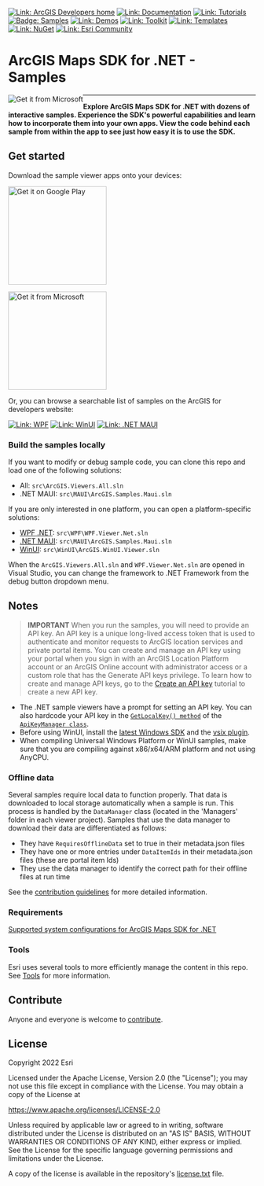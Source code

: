 [![Link: ArcGIS Developers home](https://img.shields.io/badge/ArcGIS%20Developers%20Home-633b9b?style=flat-square)](https://developers.arcgis.com)
[![Link: Documentation](https://img.shields.io/badge/Documentation-633b9b?style=flat-square)](https://developers.arcgis.com/net/)
[![Link: Tutorials](https://img.shields.io/badge/Tutorials-633b9b?style=flat-square)](https://developers.arcgis.com/documentation/mapping-apis-and-services/tutorials/)
[![Badge: Samples](https://img.shields.io/badge/Samples-633b9b?style=flat-square)](https://developers.arcgis.com/net/maui/sample-code/)
[![Link: Demos](https://img.shields.io/badge/Demos-633b9b?style=flat-square)](https://github.com/Esri/arcgis-runtime-demos-dotnet)
[![Link: Toolkit](https://img.shields.io/badge/Toolkit-633b9b?style=flat-square)](https://developers.arcgis.com/net/ui-components/)
[![Link: Templates](https://img.shields.io/badge/Templates-633b9b?style=flat-square&logo=visualstudio&labelColor=gray)](https://marketplace.visualstudio.com/items?itemName=Esri.ArcGISRuntimeTemplates)
[![Link: NuGet](https://img.shields.io/badge/NuGet-633b9b?style=flat-square&logo=nuget&labelColor=gray)](https://www.nuget.org/profiles/Esri_Inc)
[![Link: Esri Community](https://img.shields.io/badge/🙋-Get%20help%20in%20Esri%20Community-633b9b?style=flat-square)](https://community.esri.com/t5/arcgis-runtime-sdk-for-net/bd-p/arcgis-runtime-sdk-dotnet-questions)

# ArcGIS Maps SDK for .NET - Samples

</a> <a href='//www.microsoft.com/store/apps/9mtp5013343h?cid=storebadge&ocid=badge'><img src='https://github.com/user-attachments/assets/162689a2-fbad-4955-91a2-3055cbd9ed46' alt='Get it from Microsoft' style="float:left"/></a>

<hr />

**Explore ArcGIS Maps SDK for .NET with dozens of interactive samples. Experience the SDK's powerful capabilities and learn how to incorporate them into your own apps. View the code behind each sample from within the app to see just how easy it is to use the SDK.**

## Get started

Download the sample viewer apps onto your devices:

<a href='https://play.google.com/store/apps/details?id=com.esri.arcgisruntime.samples.maui'> <img src='https://github.com/user-attachments/assets/924c2721-9a8a-4387-8fa2-c1b6f99f6bac' alt='Get it on Google Play' width="200" /></a>

<a href='//www.microsoft.com/store/apps/9mtp5013343h?cid=storebadge&ocid=badge'><img src='https://developer.microsoft.com/store/badges/images/English_get-it-from-MS.png' alt='Get it from Microsoft' width="200" /></a>

Or, you can browse a searchable list of samples on the ArcGIS for developers website:

[![Link: WPF](https://img.shields.io/badge/WPF-0078d6?style=flat-square&labelColor=gray&logo=windowsxp)](https://developers.arcgis.com/net/wpf/sample-code/)
[![Link: WinUI](https://img.shields.io/badge/WinUI-0E53BD?style=flat-square&labelColor=gray&logo=windows)](https://developers.arcgis.com/net/winui/sample-code/)
[![Link: .NET MAUI](https://img.shields.io/badge/MAUI-512BD4?style=square&labelColor=gray&logo=dotnet)](https://developers.arcgis.com/net/maui/sample-code/)

### Build the samples locally

If you want to modify or debug sample code, you can clone this repo and load one of the following solutions:

- All: `src\ArcGIS.Viewers.All.sln`
- .NET MAUI: `src\MAUI\ArcGIS.Samples.Maui.sln`

If you are only interested in one platform, you can open a platform-specific solutions:

- [WPF .NET](src/WPF/readme.md): `src\WPF\WPF.Viewer.Net.sln`
- [.NET MAUI](src/MAUI/readme.md): `src\MAUI\ArcGIS.Samples.Maui.sln`
- [WinUI](src/WinUI/readme.md): `src\WinUI\ArcGIS.WinUI.Viewer.sln`

When the `ArcGIS.Viewers.All.sln` and `WPF.Viewer.Net.sln` are opened in Visual Studio, you can change the framework to .NET Framework from the debug button dropdown menu.

## Notes

> **IMPORTANT** When you run the samples, you will need to provide an API key. An API key is a unique long-lived access token that is used to authenticate and monitor requests to ArcGIS location services and private portal items. You can create and manage an API key using your portal when you sign in with an ArcGIS Location Platform account or an ArcGIS Online account with administrator access or a custom role that has the Generate API keys privilege. To learn how to create and manage API keys, go to the [Create an API key](https://links.esri.com/create-an-api-key) tutorial to create a new API key.

- The .NET sample viewers have a prompt for setting an API key. You can also hardcode your API key in the [`GetLocalKey() method`](https://github.com/Esri/arcgis-maps-sdk-dotnet-samples/blob/main/src/Samples.Shared/Managers/ApiKeyManager.cs#L112) of the [`ApiKeyManager class`](https://github.com/Esri/arcgis-maps-sdk-dotnet-samples/blob/main/src/Samples.Shared/Managers/ApiKeyManager.cs).
- Before using WinUI, install the [latest Windows SDK](https://developer.microsoft.com/en-us/windows/downloads/windows-sdk/) and the [vsix plugin](https://aka.ms/windowsappsdk/stable-vsix-2022-cs).
- When compiling Universal Windows Platform or WinUI samples, make sure that you are compiling against x86/x64/ARM platform and not using AnyCPU.

### Offline data

Several samples require local data to function properly. That data is downloaded to local storage automatically when a sample is run.
This process is handled by the `DataManager` class (located in the 'Managers' folder in each viewer project). Samples
that use the data manager to download their data are differentiated as follows:

- They have `RequiresOfflineData` set to true in their metadata.json files
- They have one or more entries under `DataItemIds` in their metadata.json files (these are portal item Ids)
- They use the data manager to identify the correct path for their offline files at run time

See the [contribution guidelines](https://github.com/Esri/arcgis-maps-sdk-dotnet-samples/wiki/Contributing) for more detailed information.

### Requirements

[Supported system configurations for ArcGIS Maps SDK for .NET](https://developers.arcgis.com/net/reference/system-requirements/)

### Tools

Esri uses several tools to more efficiently manage the content in this repo. See [Tools](tools/readme.md) for more information.

## Contribute

Anyone and everyone is welcome to [contribute](https://github.com/Esri/arcgis-maps-sdk-dotnet-samples/wiki/Contributing).

## License

Copyright 2022 Esri

Licensed under the Apache License, Version 2.0 (the "License");
you may not use this file except in compliance with the License.
You may obtain a copy of the License at

https://www.apache.org/licenses/LICENSE-2.0

Unless required by applicable law or agreed to in writing, software
distributed under the License is distributed on an "AS IS" BASIS,
WITHOUT WARRANTIES OR CONDITIONS OF ANY KIND, either express or implied.
See the License for the specific language governing permissions and
limitations under the License.

A copy of the license is available in the repository's [license.txt](/license.txt) file.
